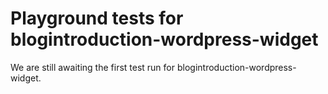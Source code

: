 # Playground tests for blogintroduction-wordpress-widget
We are still awaiting the first test run for blogintroduction-wordpress-widget.
